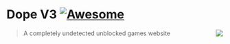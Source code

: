 # Dope V3 [![Awesome](https://cdn.jsdelivr.net/gh/sindresorhus/awesome@d7305f38d29fed78fa85652e3a63e154dd8e8829/media/badge.svg)](https://github.com/DopeV3/dopev3.github.io)
> A completely undetected unblocked games website
> <img src="icon.png" align="right"/>
